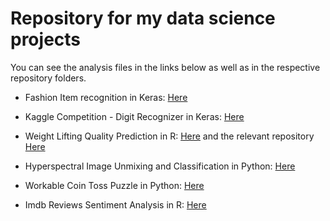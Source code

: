 # Repository for my data science projects

You can see the analysis files in the links below as well as in the respective repository folders.

* Fashion Item recognition in Keras: [Here](https://nbviewer.jupyter.org/github/Costaspap/Data-Analyses-and-Projects/blob/master/Deep_Learning_Course_Project_Fashion_Mnist/DL_Project_Fashion_MNIST.ipynb)

* Kaggle Competition - Digit Recognizer in Keras: [Here](https://nbviewer.jupyter.org/github/Costaspap/Data-Analyses-and-Projects/blob/master/Kaggle_Digit_Recognizer_in_Keras/Digit_Recognizer_Keras.ipynb)

* Weight Lifting Quality Prediction in R: [Here](http://costaspap.github.io/MachineLearning.html) and the relevant repository [Here](https://github.com/Costaspap/Machine-Learning-Coursera-Project)

* Hyperspectral Image Unmixing and Classification in Python: [Here](https://nbviewer.jupyter.org/github/Costaspap/Data-Analyses-and-Projects/blob/master/Hyperspectral_Image_Unmixing_and_Classification_Project/Hyperspectral_Image_Unmixing_and_Classification.ipynb)

* Workable Coin Toss Puzzle in Python: [Here](https://nbviewer.jupyter.org/github/Costaspap/Data-Analyses-and-Projects/blob/master/Workable-Coin-Toss-Puzzle/Coin-Toss-Puzzle.ipynb)

* Imdb Reviews Sentiment Analysis in R: [Here](https://github.com/Costaspap/Data-Analyses-and-Projects/blob/master/Imdb_Reviews_Sentiment_Analysis/Imdb_Sentiment_Analysis.pdf)
